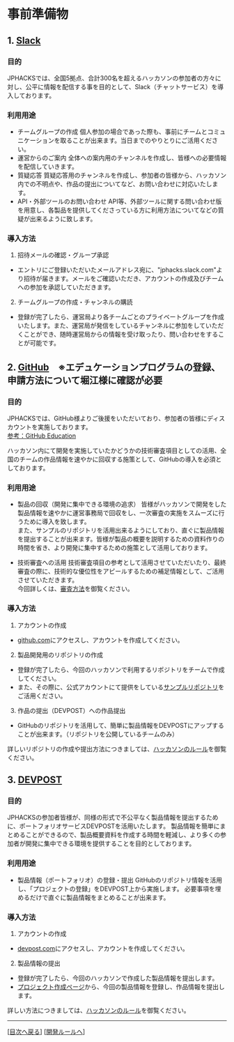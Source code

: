 # 事前準備物
## 1. [Slack](https://slack.com/)
### 目的
JPHACKSでは、全国5拠点、合計300名を超えるハッカソンの参加者の方々に対し、公平に情報を配信する事を目的として、Slack（チャットサービス）を導入しております。
### 利用用途
* チームグループの作成
個人参加の場合であった際も、事前にチームとコミュニケーションを取ることが出来ます。当日までのやりとりにご活用ください。
* 運営からのご案内
全体への案内用のチャンネルを作成し、皆様への必要情報を配信していきます。
* 質疑応答
質疑応答用のチャンネルを作成し、参加者の皆様から、ハッカソン内での不明点や、作品の提出についてなど、お問い合わせに対応いたします。
* API・外部ツールのお問い合わせ
API等、外部ツールに関する問い合わせ版を用意し、各製品を提供してくださっている方に利用方法についてなどの質疑が出来るように致します。

### 導入方法
1. 招待メールの確認・グループ承認
  - エントリにご登録いただいたメールアドレス宛に、"jphacks.slack.com"より招待が届きます。メールをご確認いただき、アカウントの作成及びチームへの参加を承認していただきます。
2. チームグループの作成・チャンネルの購読
  - 登録が完了したら、運営局より各チームごとのプライベートグループを作成いたします。また、運営局が発信をしているチャンネルに参加をしていただくことができ、随時運営局からの情報を受け取ったり、問い合わせをすることが可能です。

## 2. [GitHub](https://github.com)　※エデュケーションプログラムの登録、申請方法について堀江様に確認が必要
### 目的
JPHACKSでは、GitHub様よりご後援をいただいており、参加者の皆様にディスカウントを実施しております。  
[参考：GitHub Education](https://education.github.com/)

ハッカソン内にて開発を実施していたかどうかの技術審査項目としての活用、全国のチームの作品情報を速やかに回収する施策として、GitHubの導入を必須としております。

### 利用用途
* 製品の回収（開発に集中できる環境の追求）
皆様がハッカソンで開発をした製品情報を速やかに運営事務局で回収をし、一次審査の実施をスムーズに行うために導入を致します。  
また、サンプルのリポジトリを活用出来るようにしており、直ぐに製品情報を提出することが出来ます。皆様が製品の概要を説明するための資料作りの時間を省き、より開発に集中するための施策として活用しております。

* 技術審査への活用
技術審査項目の参考として活用させていただいたり、最終審査の際に、技術的な優位性をアピールするための補足情報として、ご活用させていただきます。  
今回詳しくは、[審査方法](how-to-judge.md)を御覧ください。

### 導入方法
1. アカウントの作成
  - [github.com](https://github.com/)にアクセスし、アカウントを作成してください。
2. 製品開発用のリポジトリの作成
  - 登録が完了したら、今回のハッカソンで利用するリポジトリをチームで作成してください。
  - また、その際に、公式アカウントにて提供をしている[サンプルリポジトリ](https://github.com/jphacks/sample)をご活用ください。

3. 作品の提出（DEVPOST）への作品提出
  - GitHubのリポジトリを活用して、簡単に製品情報をDEVPOSTにアップすることが出来ます。（リポジトリを公開しているチームのみ）

詳しいリポジトリの作成や提出方法につきましては、[ハッカソンのルール](rule.md)を御覧ください。

## 3. [DEVPOST](https://devpost.com)
### 目的
JPHACKSの参加者皆様が、同様の形式で不公平なく製品情報を提出するために、ポートフォリオサービスDEVPOSTを活用いたします。
製品情報を簡単にまとめることができるので、製品概要資料を作成する時間を軽減し、より多くの参加者が開発に集中できる環境を提供することを目的としております。

### 利用用途
* 製品情報（ポートフォリオ）の登録・提出
GitHubのリポジトリ情報を活用し、「プロジェクトの登録」をDEVPOST上から実施します。
必要事項を埋めるだけで直ぐに製品情報をまとめることが出来ます。

### 導入方法
1. アカウントの作成
  - [devpost.com](https://devpost.com/)にアクセスし、アカウントを作成してください。
2. 製品情報の提出
  - 登録が完了したら、今回のハッカソンで作成した製品情報を提出します。
  - [プロジェクト作成ページ](http://devpost.com/software/new)から、今回の製品情報を登録し、作品情報を提出します。

詳しい方法につきましては、[ハッカソンのルール](rule.md)を御覧ください。

--------------
[[目次へ戻る](../README.md)] [[開発ルールへ](rule.md)]
